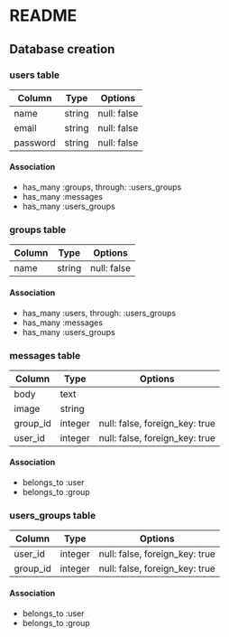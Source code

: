 # README

## Database creation
### users table
|Column|Type|Options|
|------|----|-------|
|name|string|null: false|
|email|string|null: false|
|password|string|null: false|

#### Association
- has_many :groups, through: :users_groups
- has_many :messages
- has_many :users_groups

### groups table
|Column|Type|Options|
|------|----|-------|
|name|string|null: false|

#### Association
- has_many :users, through: :users_groups
- has_many :messages
- has_many :users_groups

### messages table
|Column|Type|Options|
|------|----|-------|
|body|text||
|image|string||
|group_id|integer|null: false, foreign_key: true|
|user_id|integer|null: false, foreign_key: true|

#### Association
- belongs_to :user
- belongs_to :group

### users_groups table
|Column|Type|Options|
|------|----|-------|
|user_id|integer|null: false, foreign_key: true|
|group_id|integer|null: false, foreign_key: true|

#### Association
- belongs_to :user
- belongs_to :group